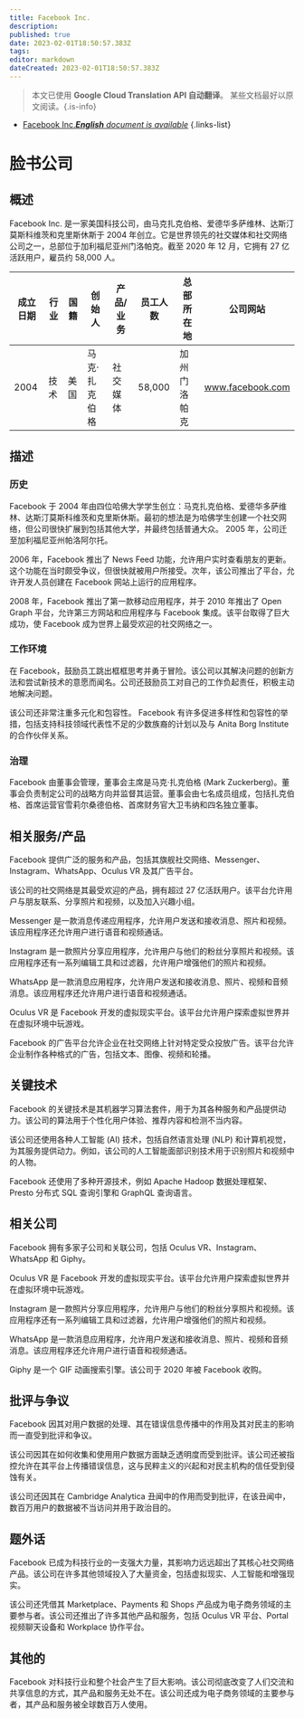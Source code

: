 ```yaml
---
title: Facebook Inc.
description: 
published: true
date: 2023-02-01T18:50:57.383Z
tags: 
editor: markdown
dateCreated: 2023-02-01T18:50:57.383Z
---
```


> 本文已使用 **Google Cloud Translation API 自动翻译**。
某些文档最好以原文阅读。{.is-info}



- [Facebook Inc.***English** document is available*](/en/Knowledge-base/Dictionary/Company/facebook-inc-)
{.links-list}


# 脸书公司

## 概述

Facebook Inc. 是一家美国科技公司，由马克扎克伯格、爱德华多萨维林、达斯汀莫斯科维茨和克里斯休斯于 2004 年创立。它是世界领先的社交媒体和社交网络公司之一，总部位于加利福尼亚州门洛帕克。截至 2020 年 12 月，它拥有 27 亿活跃用户，雇员约 58,000 人。

|成立日期 |行业 |国籍|创始人 |产品/业务 |员工人数 |总部所在地 |公司网站 |
| ------------------ | ------------------ | ---------- | ------------------ | -------------- | ------------------ | ---------------------- | -------------- |
| 2004 |技术 |美国 |马克·扎克伯格 |社交媒体 | 58,000 |加州门洛帕克 | www.facebook.com |

## 描述

### 历史

Facebook 于 2004 年由四位哈佛大学学生创立：马克扎克伯格、爱德华多萨维林、达斯汀莫斯科维茨和克里斯休斯。最初的想法是为哈佛学生创建一个社交网络，但公司很快扩展到包括其他大学，并最终包括普通大众。 2005 年，公司迁至加利福尼亚州帕洛阿尔托。

2006 年，Facebook 推出了 News Feed 功能，允许用户实时查看朋友的更新。这个功能在当时颇受争议，但很快就被用户所接受。次年，该公司推出了平台，允许开发人员创建在 Facebook 网站上运行的应用程序。

2008 年，Facebook 推出了第一款移动应用程序，并于 2010 年推出了 Open Graph 平台，允许第三方网站和应用程序与 Facebook 集成。该平台取得了巨大成功，使 Facebook 成为世界上最受欢迎的社交网络之一。

### 工作环境

在 Facebook，鼓励员工跳出框框思考并勇于冒险。该公司以其解决问题的创新方法和尝试新技术的意愿而闻名。公司还鼓励员工对自己的工作负起责任，积极主动地解决问题。

该公司还非常注重多元化和包容性。 Facebook 有许多促进多样性和包容性的举措，包括支持科技领域代表性不足的少数族裔的计划以及与 Anita Borg Institute 的合作伙伴关系。

### 治理

Facebook 由董事会管理，董事会主席是马克·扎克伯格 (Mark Zuckerberg)。董事会负责制定公司的战略方向并监督其运营。董事会由七名成员组成，包括扎克伯格、首席运营官雪莉尔桑德伯格、首席财务官大卫韦纳和四名独立董事。

## 相关服务/产品

Facebook 提供广泛的服务和产品，包括其旗舰社交网络、Messenger、Instagram、WhatsApp、Oculus VR 及其广告平台。

该公司的社交网络是其最受欢迎的产品，拥有超过 27 亿活跃用户。该平台允许用户与朋友联系、分享照片和视频，以及加入兴趣小组。

Messenger 是一款消息传递应用程序，允许用户发送和接收消息、照片和视频。该应用程序还允许用户进行语音和视频通话。

Instagram 是一款照片分享应用程序，允许用户与他们的粉丝分享照片和视频。该应用程序还有一系列编辑工具和过滤器，允许用户增强他们的照片和视频。

WhatsApp 是一款消息应用程序，允许用户发送和接收消息、照片、视频和音频消息。该应用程序还允许用户进行语音和视频通话。

Oculus VR 是 Facebook 开发的虚拟现实平台。该平台允许用户探索虚拟世界并在虚拟环境中玩游戏。

Facebook 的广告平台允许企业在社交网络上针对特定受众投放广告。该平台允许企业制作各种格式的广告，包括文本、图像、视频和轮播。

## 关键技术

Facebook 的关键技术是其机器学习算法套件，用于为其各种服务和产品提供动力。该公司的算法用于个性化用户体验、推荐内容和检测不当内容。

该公司还使用各种人工智能 (AI) 技术，包括自然语言处理 (NLP) 和计算机视觉，为其服务提供动力。例如，该公司的人工智能面部识别技术用于识别照片和视频中的人物。

Facebook 还使用了多种开源技术，例如 Apache Hadoop 数据处理框架、Presto 分布式 SQL 查询引擎和 GraphQL 查询语言。

## 相关公司

Facebook 拥有多家子公司和关联公司，包括 Oculus VR、Instagram、WhatsApp 和 Giphy。

Oculus VR 是 Facebook 开发的虚拟现实平台。该平台允许用户探索虚拟世界并在虚拟环境中玩游戏。

Instagram 是一款照片分享应用程序，允许用户与他们的粉丝分享照片和视频。该应用程序还有一系列编辑工具和过滤器，允许用户增强他们的照片和视频。

WhatsApp 是一款消息应用程序，允许用户发送和接收消息、照片、视频和音频消息。该应用程序还允许用户进行语音和视频通话。

Giphy 是一个 GIF 动画搜索引擎。该公司于 2020 年被 Facebook 收购。

## 批评与争议

Facebook 因其对用户数据的处理、其在错误信息传播中的作用及其对民主的影响而一直受到批评和争议。

该公司因其在如何收集和使用用户数据方面缺乏透明度而受到批评。该公司还被指控允许在其平台上传播错误信息，这与民粹主义的兴起和对民主机构的信任受到侵蚀有关。

该公司还因其在 Cambridge Analytica 丑闻中的作用而受到批评，在该丑闻中，数百万用户的数据被不当访问并用于政治目的。

## 题外话

Facebook 已成为科技行业的一支强大力量，其影响力远远超出了其核心社交网络产品。该公司在许多其他领域投入了大量资金，包括虚拟现实、人工智能和增强现实。

该公司还凭借其 Marketplace、Payments 和 Shops 产品成为电子商务领域的主要参与者。该公司还推出了许多其他产品和服务，包括 Oculus VR 平台、Portal 视频聊天设备和 Workplace 协作平台。

## 其他的

Facebook 对科技行业和整个社会产生了巨大影响。该公司彻底改变了人们交流和共享信息的方式，其产品和服务无处不在。该公司还成为电子商务领域的主要参与者，其产品和服务被全球数百万人使用。